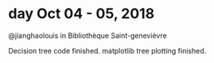 # day Oct 04 - 05, 2018
@jianghaolouis in Bibliothèque Saint-genevièvre

Decision tree code finished.
matplotlib tree plotting finished.
